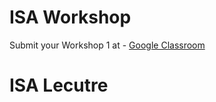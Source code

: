 # ISA Workshop

Submit your Workshop 1 at - [Google Classroom](https://classroom.google.com/w/NTMxMTk0NjkzNjYz/t/all)

# ISA Lecutre
